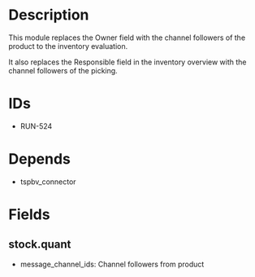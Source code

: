 # Description

This module replaces the Owner field with the channel followers of the product to the inventory evaluation.

It also replaces the Responsible field in the inventory overview with the channel followers of the picking.

# IDs

* RUN-524

# Depends

* tspbv_connector

# Fields

## stock.quant

* message_channel_ids: Channel followers from product
